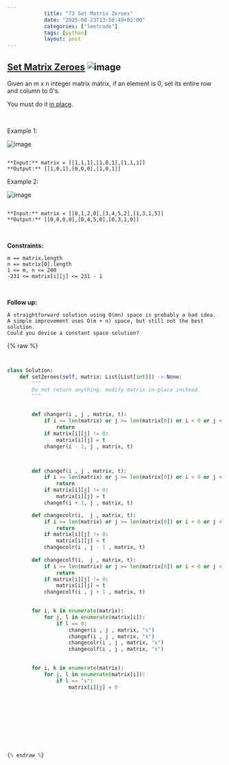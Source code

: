 ```yaml
---
            title: "73 Set Matrix Zeroes"
            date: "2025-08-23T13:50:49+02:00"
            categories: ["leetcode"]
            tags: [python]
            layout: post
---
```

            
## [Set Matrix Zeroes](https://leetcode.com/problems/set-matrix-zeroes) ![image](https://img.shields.io/badge/Difficulty-Medium-orange)

Given an m x n integer matrix matrix, if an element is 0, set its entire row and column to 0's.

You must do it [in place](https://en.wikipedia.org/wiki/In-place_algorithm).

 

Example 1:

![image](https://assets.leetcode.com/uploads/2020/08/17/mat1.jpg)
```

**Input:** matrix = [[1,1,1],[1,0,1],[1,1,1]]
**Output:** [[1,0,1],[0,0,0],[1,0,1]]

```

Example 2:

![image](https://assets.leetcode.com/uploads/2020/08/17/mat2.jpg)
```

**Input:** matrix = [[0,1,2,0],[3,4,5,2],[1,3,1,5]]
**Output:** [[0,0,0,0],[0,4,5,0],[0,3,1,0]]

```

 

**Constraints:**

	m == matrix.length
	n == matrix[0].length
	1 <= m, n <= 200
	-231 <= matrix[i][j] <= 231 - 1

 

**Follow up:**

	A straightforward solution using O(mn) space is probably a bad idea.
	A simple improvement uses O(m + n) space, but still not the best solution.
	Could you devise a constant space solution?

{% raw %}


```python


class Solution:
    def setZeroes(self, matrix: List[List[int]]) -> None:
        """
        Do not return anything, modify matrix in-place instead.
        """


        def changer(i , j , matrix, t):
            if i >= len(matrix) or j >= len(matrix[0]) or i < 0 or j < 0 :
                return 
            if matrix[i][j] != 0:
                matrix[i][j] = t
            changer(i - 1, j , matrix, t)



        def changef(i , j , matrix, t):
            if i >= len(matrix) or j >= len(matrix[0]) or i < 0 or j < 0 :
                return 
            if matrix[i][j] != 0:
                matrix[i][j] = t
            changef(i + 1, j , matrix, t)

        def changecolr(i,  j , matrix, t):
            if i >= len(matrix) or j >= len(matrix[0]) or i < 0 or j < 0 :
                return
            if matrix[i][j] != 0:
                matrix[i][j] = t
            changecolr(i , j - 1 , matrix, t)
        
        def changecolf(i,  j , matrix, t):
            if i >= len(matrix) or j >= len(matrix[0]) or i < 0 or j < 0 :
                return
            if matrix[i][j] != 0:
                matrix[i][j] = t
            changecolf(i , j + 1 , matrix, t)

        
        for i, k in enumerate(matrix):
            for j, l in enumerate(matrix[i]):
                if l == 0:
                    changer(i , j , matrix, "s")
                    changef(i , j , matrix, "s")
                    changecolr(i , j , matrix, "s")
                    changecolf(i , j , matrix, "s")
                    

        for i, k in enumerate(matrix):
            for j, l in enumerate(matrix[i]):
                if l == "s":
                    matrix[i][j] = 0
                    


            

        

        


{% endraw %}
```
